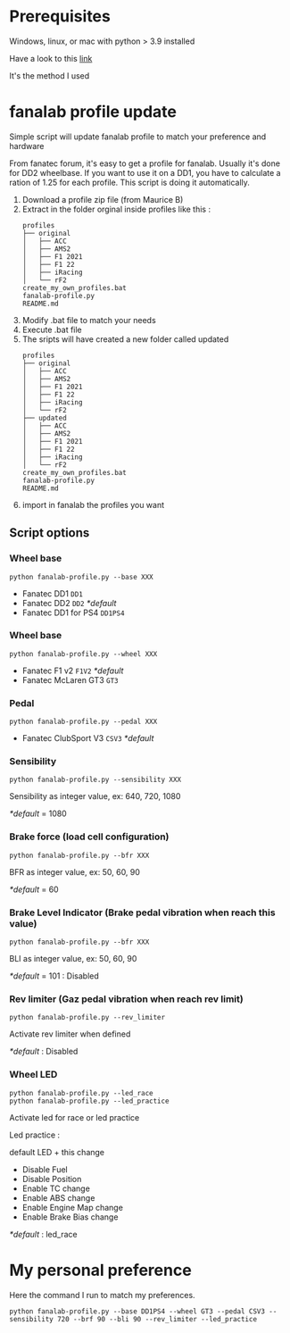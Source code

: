 # Prerequisites

Windows, linux, or mac with python > 3.9 installed

Have a look to this [link](https://learn.microsoft.com/en-us/windows/python/beginners)

It's the method I used

# fanalab profile update

Simple script will update fanalab profile to match your preference and hardware

From fanatec forum, it's easy to get a profile for fanalab. Usually it's done for DD2 wheelbase.
If you want to use it on a DD1, you have to calculate a ration of 1.25 for each profile. 
This script is doing it automatically.

1. Download a profile zip file (from Maurice B)
2. Extract in the folder orginal inside profiles like this :
   ```   
   profiles
   ├── original
   │   ├── ACC
   │   ├── AMS2
   │   ├── F1 2021
   │   ├── F1 22
   │   ├── iRacing
   │   └── rF2
   create_my_own_profiles.bat
   fanalab-profile.py
   README.md
    ```
3. Modify .bat file to match your needs
4. Execute .bat file
5. The sripts will have created a new folder called updated
   ```   
   profiles
   ├── original
   │   ├── ACC
   │   ├── AMS2
   │   ├── F1 2021
   │   ├── F1 22
   │   ├── iRacing
   │   └── rF2
   ├── updated
   │   ├── ACC
   │   ├── AMS2
   │   ├── F1 2021
   │   ├── F1 22
   │   ├── iRacing
   │   └── rF2
   create_my_own_profiles.bat
   fanalab-profile.py
   README.md
    ```
6. import in fanalab the profiles you want

## Script options

### Wheel base 

```shell
python fanalab-profile.py --base XXX
```

- Fanatec DD1 `DD1`
- Fanatec DD2 `DD2` _*default_
- Fanatec DD1 for PS4 `DD1PS4`

### Wheel base 

```shell
python fanalab-profile.py --wheel XXX
```

- Fanatec F1 v2 `F1V2` _*default_
- Fanatec McLaren GT3 `GT3`

### Pedal 

```shell
python fanalab-profile.py --pedal XXX
```

- Fanatec ClubSport V3 `CSV3` _*default_

### Sensibility

```shell
python fanalab-profile.py --sensibility XXX
```

Sensibility as integer value, ex: 640, 720, 1080

_*default_ = 1080

### Brake force (load cell configuration)

```shell
python fanalab-profile.py --bfr XXX
```

BFR as integer value, ex: 50, 60, 90

_*default_ = 60

### Brake Level Indicator (Brake pedal vibration when reach this value)

```shell
python fanalab-profile.py --bfr XXX
```

BLI as integer value, ex: 50, 60, 90

_*default_ = 101 : Disabled

### Rev limiter (Gaz pedal vibration when reach rev limit)

```shell
python fanalab-profile.py --rev_limiter
```

Activate rev limiter when defined

_*default_ : Disabled

### Wheel LED

```shell
python fanalab-profile.py --led_race
python fanalab-profile.py --led_practice
```

Activate led for race or led practice

Led practice : 

default LED + this change
      
- Disable Fuel
- Disable Position
- Enable TC change
- Enable ABS change
- Enable Engine Map change
- Enable Brake Bias change

_*default_ : led_race

# My personal preference

Here the command I run to match my preferences.
```shell
python fanalab-profile.py --base DD1PS4 --wheel GT3 --pedal CSV3 --sensibility 720 --brf 90 --bli 90 --rev_limiter --led_practice
```